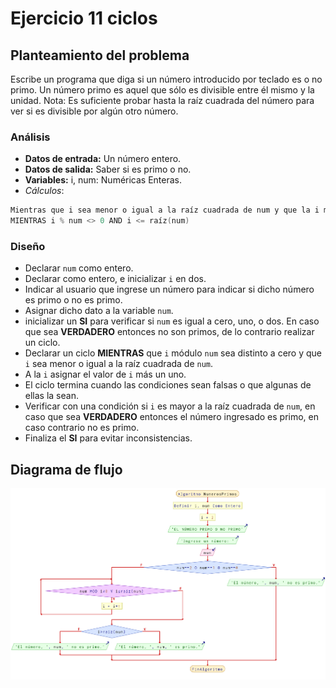 # Ejercicio 11 ciclos

## Planteamiento del problema

Escribe un programa que diga si un número introducido por teclado es o no primo. Un número primo es aquel que sólo es divisible entre él mismo y la unidad. Nota: Es suficiente probar hasta la raíz cuadrada del número para ver si es divisible por algún otro número.

### Análisis

- **Datos de entrada:** Un número entero.
- **Datos de salida:** Saber si es primo o no.
- **Variables:** i, num: Numéricas Enteras.
- *Cálculos*:
```C
Mientras que i sea menor o igual a la raíz cuadrada de num y que la i módulo num sea distinto a cero.
MIENTRAS i % num <> 0 AND i <= raíz(num)
```

### Diseño

- Declarar `num` como entero.
- Declarar como entero, e inicializar `i` en dos.
- Indicar al usuario que ingrese un número para indicar si dicho número es primo o no es primo.
- Asignar dicho dato a la variable `num`.
- inicializar un **SI** para verificar si `num` es igual a cero, uno, o dos. En caso que sea **VERDADERO** entonces no son primos, de lo contrario realizar un ciclo.
- Declarar un ciclo **MIENTRAS** que `i` módulo `num` sea distinto a cero y que `i` sea menor o igual a la raíz cuadrada de `num`.
- A la `i` asignar el valor de `i` más un uno.
- El ciclo termina cuando las condiciones sean falsas o que algunas de ellas la sean.
- Verificar con una condición si `i` es mayor a la raíz cuadrada de `num`, en caso que sea **VERDADERO** entonces el número ingresado es primo, en caso contrario no es primo.
- Finaliza el **SI** para evitar inconsistencias.

## Diagrama de flujo

![DFD del ejercicio 11 ciclos](./Ejercicio11DFD.png)
